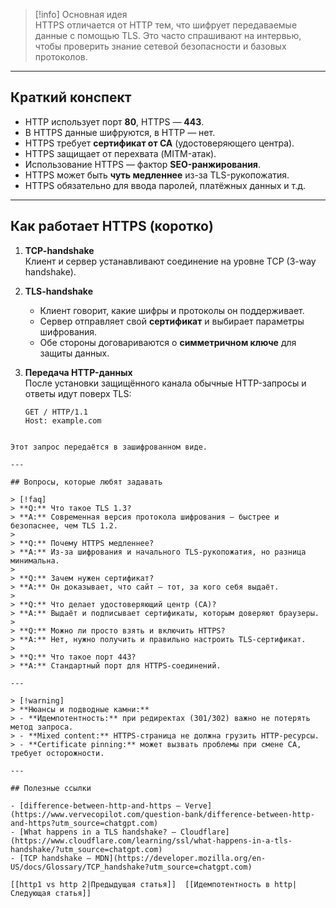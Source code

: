 > [!info] Основная идея  
> HTTPS отличается от HTTP тем, что шифрует передаваемые данные с помощью TLS. Это часто спрашивают на интервью, чтобы проверить знание сетевой безопасности и базовых протоколов.

---

## Краткий конспект

- HTTP использует порт **80**, HTTPS — **443**.
- В HTTPS данные шифруются, в HTTP — нет.
- HTTPS требует **сертификат от CA** (удостоверяющего центра).
- HTTPS защищает от перехвата (MITM-атак).
- Использование HTTPS — фактор **SEO-ранжирования**.
- HTTPS может быть **чуть медленнее** из-за TLS-рукопожатия.
- HTTPS обязательно для ввода паролей, платёжных данных и т.д.

---

## Как работает HTTPS (коротко)

1. **TCP-handshake**  
   Клиент и сервер устанавливают соединение на уровне TCP (3-way handshake).

2. **TLS-handshake**  
   - Клиент говорит, какие шифры и протоколы он поддерживает.  
   - Сервер отправляет свой **сертификат** и выбирает параметры шифрования.  
   - Обе стороны договариваются о **симметричном ключе** для защиты данных.

3. **Передача HTTP-данных**  
   После установки защищённого канала обычные HTTP-запросы и ответы идут поверх TLS:

   ```http
   GET / HTTP/1.1
   Host: example.com
```

Этот запрос передаётся в зашифрованном виде.

---

## Вопросы, которые любят задавать

> [!faq]  
> **Q:** Что такое TLS 1.3?  
> **A:** Современная версия протокола шифрования — быстрее и безопаснее, чем TLS 1.2.  
>  
> **Q:** Почему HTTPS медленнее?  
> **A:** Из-за шифрования и начального TLS-рукопожатия, но разница минимальна.  
>  
> **Q:** Зачем нужен сертификат?  
> **A:** Он доказывает, что сайт — тот, за кого себя выдаёт.  
>  
> **Q:** Что делает удостоверяющий центр (CA)?  
> **A:** Выдаёт и подписывает сертификаты, которым доверяют браузеры.  
>  
> **Q:** Можно ли просто взять и включить HTTPS?  
> **A:** Нет, нужно получить и правильно настроить TLS-сертификат.  
>  
> **Q:** Что такое порт 443?  
> **A:** Стандартный порт для HTTPS-соединений.

---

> [!warning]
> **Нюансы и подводные камни:**  
> - **Идемпотентность:** при редиректах (301/302) важно не потерять метод запроса.  
> - **Mixed content:** HTTPS-страница не должна грузить HTTP-ресурсы.  
> - **Certificate pinning:** может вызвать проблемы при смене CA, требует осторожности.

---

## Полезные ссылки

- [difference-between-http-and-https — Verve](https://www.vervecopilot.com/question-bank/difference-between-http-and-https?utm_source=chatgpt.com)
- [What happens in a TLS handshake? — Cloudflare](https://www.cloudflare.com/learning/ssl/what-happens-in-a-tls-handshake/?utm_source=chatgpt.com)
- [TCP handshake — MDN](https://developer.mozilla.org/en-US/docs/Glossary/TCP_handshake?utm_source=chatgpt.com)

[[http1 vs http 2|Предыдущая статья]]  [[Идемпотентность в http|Следующая статья]]